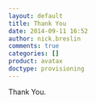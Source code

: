 ```yaml
---
layout: default
title: Thank You
date: 2014-09-11 16:52
author: nick.breslin
comments: true
categories: []
product: avatax
doctype: provisioning
---
```

Thank You.

